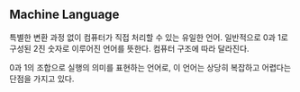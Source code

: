 ## Machine Language

특별한 변환 과정 없이 컴퓨터가 직접 처리할 수 있는 유일한 언어. 일반적으로 0과 1로 구성된 2진 숫자로 이루어진 언어를 뜻한다. 컴퓨터 구조에 따라 달라진다. 

0과 1의 조합으로 실행의 의미를 표현하는 언어로, 이 언어는 상당히 복잡하고 어렵다는 단점을 가지고 있다. 